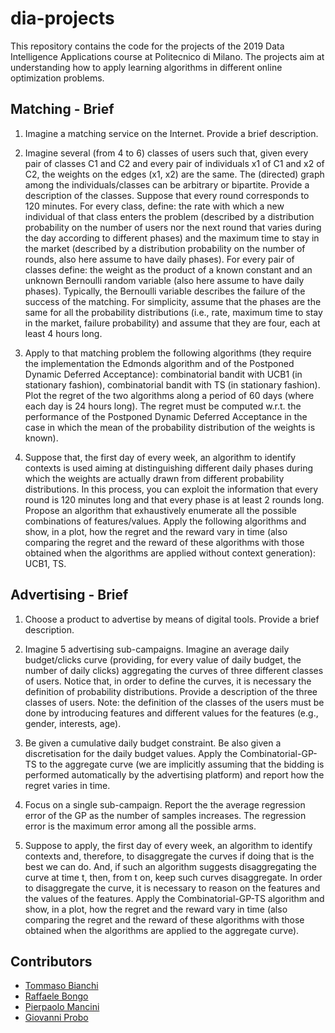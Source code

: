 # dia-projects

This repository contains the code for the projects of the 2019 Data Intelligence Applications course at Politecnico di Milano. The projects aim at understanding how to apply learning algorithms in different online optimization problems.

## Matching - Brief

1. Imagine a matching service on the Internet. Provide a brief description.

2. Imagine several (from 4 to 6) classes of users such that, given every pair of classes C1 and C2 and every pair of individuals x1 of C1 and x2 of C2, the weights on the edges (x1, x2) are the same. The (directed) graph among the individuals/classes can be arbitrary or bipartite. Provide a description of the classes. Suppose that every round corresponds to 120 minutes. For every class, define: the rate with which a new individual of that class enters the problem (described by a distribution probability on the number of users nor the next round that varies during the day according to different phases) and the maximum time to stay in the market (described by a distribution probability on the number of rounds, also here assume to have daily phases). For every pair of classes define: the weight as the product of a known constant and an unknown Bernoulli random variable (also here assume to have daily phases). Typically, the Bernoulli variable describes the failure of the success of the matching. For simplicity, assume that the phases are the same for all the probability distributions (i.e., rate, maximum time to stay in the market, failure probability) and assume that they are four, each at least 4 hours long.

3. Apply to that matching problem the following algorithms (they require the implementation the Edmonds algorithm and of the Postponed Dynamic Deferred Acceptance): combinatorial bandit with UCB1 (in stationary fashion), combinatorial bandit with TS (in stationary fashion).  Plot the regret of the two algorithms along a period of 60 days (where each day is 24 hours long). The regret must be computed w.r.t. the performance of the Postponed Dynamic Deferred Acceptance in the case in which the mean of the probability distribution of the weights is known).

4. Suppose that, the first day of every week, an algorithm to identify contexts is used aiming at distinguishing different daily phases during which the weights are actually drawn from different probability distributions. In this process, you can exploit the information that every round is 120 minutes long and that every phase is at least 2 rounds long. Propose an algorithm that exhaustively enumerate all the possible combinations of features/values. Apply the following algorithms and show, in a plot, how the regret and the reward vary in time (also comparing the regret and the reward of these algorithms with those obtained when the algorithms are applied without context generation): UCB1, TS.

## Advertising - Brief

1. Choose a product to advertise by means of digital tools. Provide a brief description.

2. Imagine 5 advertising sub-campaigns. Imagine an average daily budget/clicks curve (providing, for every value of daily budget, the number of daily clicks) aggregating the curves of three different classes of users. Notice that, in order to define the curves, it is necessary the definition of probability distributions. Provide a description of the three classes of users. Note: the definition of the classes of the users must be done by introducing features and different values for the features (e.g., gender, interests, age).

3. Be given a cumulative daily budget constraint. Be also given a discretisation for the daily budget values. Apply the Combinatorial-GP-TS to the aggregate curve (we are implicitly assuming that the bidding is performed automatically by the advertising platform) and report how the regret varies in time.

4. Focus on a single sub-campaign. Report the the average regression error of the GP as the number of samples increases. The regression error is the maximum error among all the possible arms.

5. Suppose to apply, the first day of every week, an algorithm to identify contexts and, therefore, to disaggregate the curves if doing that is the best we can do. And, if such an algorithm suggests disaggregating the curve at time t, then, from t on, keep such curves disaggregate. In order to disaggregate the curve, it is necessary to reason on the features and the values of the features. Apply the Combinatorial-GP-TS algorithm and show, in a plot, how the regret and the reward vary in time (also comparing the regret and the reward of these algorithms with those obtained when the algorithms are applied to the aggregate curve).

## Contributors

* [Tommaso Bianchi](https://github.com/tommasobianchi)
* [Raffaele Bongo](https://github.com/filus95)
* [Pierpaolo Mancini](https://github.com/PierpaoloM01)
* [Giovanni Probo](https://github.com/GProbo)
